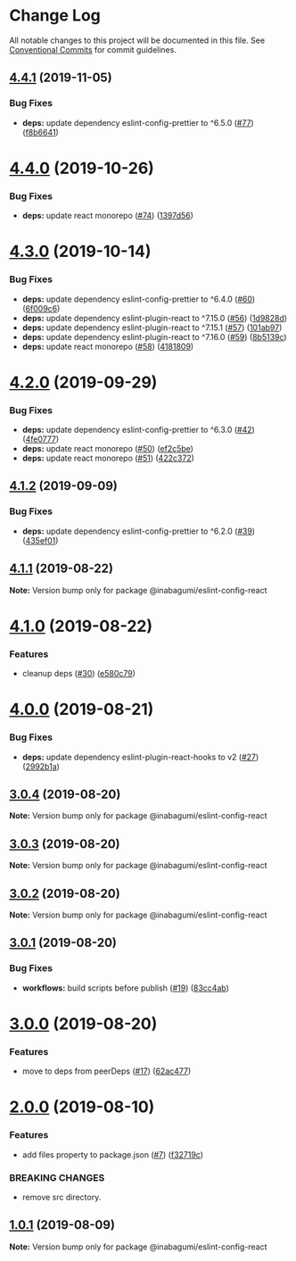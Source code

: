 # Change Log

All notable changes to this project will be documented in this file.
See [Conventional Commits](https://conventionalcommits.org) for commit guidelines.

## [4.4.1](https://github.com/inabagumi/eslint-config/compare/v4.4.0...v4.4.1) (2019-11-05)


### Bug Fixes

* **deps:** update dependency eslint-config-prettier to ^6.5.0 ([#77](https://github.com/inabagumi/eslint-config/issues/77)) ([f8b6641](https://github.com/inabagumi/eslint-config/commit/f8b6641))





# [4.4.0](https://github.com/inabagumi/eslint-config/compare/v4.3.0...v4.4.0) (2019-10-26)


### Bug Fixes

* **deps:** update react monorepo ([#74](https://github.com/inabagumi/eslint-config/issues/74)) ([1397d56](https://github.com/inabagumi/eslint-config/commit/1397d56))





# [4.3.0](https://github.com/inabagumi/eslint-config/compare/v4.2.0...v4.3.0) (2019-10-14)


### Bug Fixes

* **deps:** update dependency eslint-config-prettier to ^6.4.0 ([#60](https://github.com/inabagumi/eslint-config/issues/60)) ([6f009c6](https://github.com/inabagumi/eslint-config/commit/6f009c6))
* **deps:** update dependency eslint-plugin-react to ^7.15.0 ([#56](https://github.com/inabagumi/eslint-config/issues/56)) ([1d9828d](https://github.com/inabagumi/eslint-config/commit/1d9828d))
* **deps:** update dependency eslint-plugin-react to ^7.15.1 ([#57](https://github.com/inabagumi/eslint-config/issues/57)) ([101ab97](https://github.com/inabagumi/eslint-config/commit/101ab97))
* **deps:** update dependency eslint-plugin-react to ^7.16.0 ([#59](https://github.com/inabagumi/eslint-config/issues/59)) ([8b5139c](https://github.com/inabagumi/eslint-config/commit/8b5139c))
* **deps:** update react monorepo ([#58](https://github.com/inabagumi/eslint-config/issues/58)) ([4181809](https://github.com/inabagumi/eslint-config/commit/4181809))





# [4.2.0](https://github.com/inabagumi/eslint-config/compare/v4.1.2...v4.2.0) (2019-09-29)


### Bug Fixes

* **deps:** update dependency eslint-config-prettier to ^6.3.0 ([#42](https://github.com/inabagumi/eslint-config/issues/42)) ([4fe0777](https://github.com/inabagumi/eslint-config/commit/4fe0777))
* **deps:** update react monorepo ([#50](https://github.com/inabagumi/eslint-config/issues/50)) ([ef2c5be](https://github.com/inabagumi/eslint-config/commit/ef2c5be))
* **deps:** update react monorepo ([#51](https://github.com/inabagumi/eslint-config/issues/51)) ([422c372](https://github.com/inabagumi/eslint-config/commit/422c372))





## [4.1.2](https://github.com/inabagumi/eslint-config/compare/v4.1.1...v4.1.2) (2019-09-09)


### Bug Fixes

* **deps:** update dependency eslint-config-prettier to ^6.2.0 ([#39](https://github.com/inabagumi/eslint-config/issues/39)) ([435ef01](https://github.com/inabagumi/eslint-config/commit/435ef01))





## [4.1.1](https://github.com/inabagumi/eslint-config/compare/v4.1.0...v4.1.1) (2019-08-22)

**Note:** Version bump only for package @inabagumi/eslint-config-react





# [4.1.0](https://github.com/inabagumi/eslint-config/compare/v4.0.0...v4.1.0) (2019-08-22)


### Features

* cleanup deps ([#30](https://github.com/inabagumi/eslint-config/issues/30)) ([e580c79](https://github.com/inabagumi/eslint-config/commit/e580c79))





# [4.0.0](https://github.com/inabagumi/eslint-config/compare/v3.0.4...v4.0.0) (2019-08-21)


### Bug Fixes

* **deps:** update dependency eslint-plugin-react-hooks to v2 ([#27](https://github.com/inabagumi/eslint-config/issues/27)) ([2992b1a](https://github.com/inabagumi/eslint-config/commit/2992b1a))





## [3.0.4](https://github.com/inabagumi/eslint-config/compare/v3.0.3...v3.0.4) (2019-08-20)

**Note:** Version bump only for package @inabagumi/eslint-config-react





## [3.0.3](https://github.com/inabagumi/eslint-config/compare/v3.0.2...v3.0.3) (2019-08-20)

**Note:** Version bump only for package @inabagumi/eslint-config-react





## [3.0.2](https://github.com/inabagumi/eslint-config/compare/v3.0.1...v3.0.2) (2019-08-20)

**Note:** Version bump only for package @inabagumi/eslint-config-react





## [3.0.1](https://github.com/inabagumi/eslint-config/compare/v3.0.0...v3.0.1) (2019-08-20)


### Bug Fixes

* **workflows:** build scripts before publish ([#19](https://github.com/inabagumi/eslint-config/issues/19)) ([83cc4ab](https://github.com/inabagumi/eslint-config/commit/83cc4ab))





# [3.0.0](https://github.com/inabagumi/eslint-config/compare/v2.1.0...v3.0.0) (2019-08-20)


### Features

* move to deps from peerDeps ([#17](https://github.com/inabagumi/eslint-config/issues/17)) ([62ac477](https://github.com/inabagumi/eslint-config/commit/62ac477))





# [2.0.0](https://github.com/inabagumi/eslint-config/compare/v1.0.4...v2.0.0) (2019-08-10)


### Features

* add files property to package.json ([#7](https://github.com/inabagumi/eslint-config/issues/7)) ([f32719c](https://github.com/inabagumi/eslint-config/commit/f32719c))


### BREAKING CHANGES

* remove src directory.





## [1.0.1](https://github.com/inabagumi/eslint-config/compare/v1.0.0...v1.0.1) (2019-08-09)

**Note:** Version bump only for package @inabagumi/eslint-config-react
